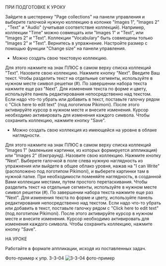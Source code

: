 ПРИ ПОДГОТОВКЕ К УРОКУ

Зайдите в шестеренку "Page collections" на панели управления и выберите галочкой нужную коллекцию в колонке "Images 1", "Images 2" , "Text" и "Audio" (учитывая соответствие коллекций). Например, коллекции "Time" можно совмещать или "Images 1" и "Text", или "Images 2" и "Text". Коллекции "Vocabulary" быть совмещены только "Images 2" и "Text". Вернитесь в упражнение. Настройте размер с помощью функции "Change size" на панели управления.

* Можно создать свою текстовую коллекцию.

Для этого нажмите на знак ПЛЮС в самом верху списка коллекций "Text". Назовите свою коллекцию. Нажмите кнопку "Next". Введите Ваш текст. Чтобы разделить текст на отдельные сегменты, используйте в нужном месте символ решетки (#). По завершении набора текста нажмите еще раз "Next". Для изменения текста по форме и цвету, используйте панель редактирования непосредственно над текстом. Если надо что-то убрать или добавить в текст, поставьте галочку рядом с "Click here to edit text" (под логотипом Pikimoni). После этого активируйте курсор в нужном месте и внесите изменения. Курсор необходимо активировать для изменения каждого символа. Чтобы сохранить коллекцию, нажмите кнопку "Save".

* Можно создать свою коллекция из имеющейся на уровне в облаке наглядности.

Для этого нажмите на знак ПЛЮС в самом верху списка коллекций "Images 1" (маленькие картинки, из которых формируется аппликация) или "Images 2" (бэкграунд). Назовите свою коллекцию. Нажмите кнопку "Next". Выберете галочкой в поле слева нужную наглядность из упражнения или выйдете в общее облако уровня, нажав на "I can Write" (расположено под логотипом Pikimoni), и выберете картинки там в нужной папке. При необходимости поменяйте наглядность, в созданной Вами коллекции местами, путем простого перетаскивания. Чтобы разделить текст на отдельные сегменты, используйте в нужном месте символ решетки (#). По завершении набора текста нажмите еще раз "Next". Для изменения текста по форме и цвету, используйте панель редактирования непосредственно над текстом. Если надо что-то убрать или добавить в текст, поставьте галочку рядом с "Click here to edit text" (под логотипом Pikimoni). После этого активируйте курсор в нужном месте и внесите изменения. Курсор необходимо активировать для изменения каждого символа. Чтобы сохранить коллекцию, нажмите кнопку "Save".

НА УРОКЕ

Работайте в формате аппликации, исходя из поставленных задач.

Фото-пример к упр. 3-3-04
![3-3-04 фото-пример](https://github.com/user-attachments/assets/9537bab5-a7cc-45c8-bdd7-a7f1d88a4ebb)

